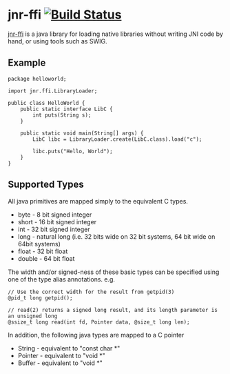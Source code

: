 jnr-ffi [![Build Status](https://travis-ci.org/jnr/jnr-ffi.svg)](https://travis-ci.org/jnr/jnr-ffi)
======

[jnr-ffi](https://github.com/jnr/jnr-ffi) is a java library for loading native libraries without writing JNI code by hand, or using tools such as SWIG.

Example
------

    package helloworld;

    import jnr.ffi.LibraryLoader;

    public class HelloWorld {
        public static interface LibC {
            int puts(String s);
        }

        public static void main(String[] args) {
            LibC libc = LibraryLoader.create(LibC.class).load("c");

            libc.puts("Hello, World");
        }
    }

Supported Types
------

All java primitives are mapped simply to the equivalent C types.

* byte - 8 bit signed integer
* short - 16 bit signed integer
* int - 32 bit signed integer
* long - natural long (i.e. 32 bits wide on 32 bit systems, 64 bit wide on 64bit systems)
* float - 32 bit float
* double - 64 bit float

The width and/or signed-ness of these basic types can be specified using one of the type alias annotations.
 e.g.

    // Use the correct width for the result from getpid(3)
    @pid_t long getpid();

    // read(2) returns a signed long result, and its length parameter is an unsigned long
    @ssize_t long read(int fd, Pointer data, @size_t long len);


In addition, the following java types are mapped to a C pointer

* String - equivalent to "const char *"
* Pointer - equivalent to "void *"
* Buffer - equivalent to "void *"

